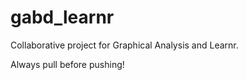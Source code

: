 # gabd_learnr
Collaborative project for Graphical Analysis and Learnr.

Always pull before pushing!

